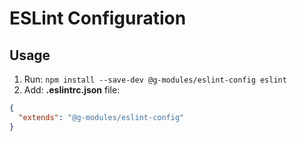 # ESLint Configuration

## Usage

1. Run: `npm install --save-dev @g-modules/eslint-config eslint`
2. Add: **.eslintrc.json** file:

```json
{
  "extends": "@g-modules/eslint-config"
}
```